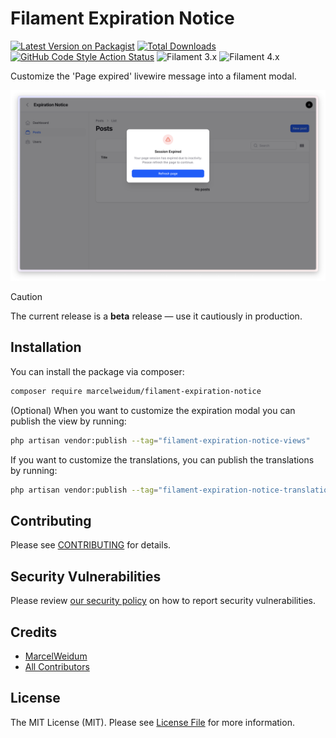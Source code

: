 # Filament Expiration Notice

[![Latest Version on Packagist](https://img.shields.io/packagist/v/marcelweidum/filament-expiration-notice.svg)](https://packagist.org/packages/marcelweidum/filament-expiration-notice)
[![Total Downloads](https://img.shields.io/packagist/dt/marcelweidum/filament-expiration-notice.svg)](https://packagist.org/packages/marcelweidum/filament-expiration-notice)
[![GitHub Code Style Action Status](https://img.shields.io/github/actions/workflow/status/marcelweidum/filament-expiration-notice/pint.yml?branch=main&label=code%20style)](https://github.com/marcelweidum/filament-expiration-notice/actions?query=workflow%3A"Fix+PHP+code+styling"+branch%3Amain)
![Filament 3.x](https://img.shields.io/badge/Filament-3.x-EBB304)
![Filament 4.x](https://img.shields.io/badge/Filament-4.x-007ec6)

Customize the 'Page expired' livewire message into a filament modal.

<img src="./art/screenshot.png">

> [!CAUTION]
> The current release is a **beta** release — use it cautiously in production.

## Installation

You can install the package via composer:

```bash
composer require marcelweidum/filament-expiration-notice
```

(Optional) When you want to customize the expiration modal you can publish the view by running:

```bash
php artisan vendor:publish --tag="filament-expiration-notice-views"
```

If you want to customize the translations, you can publish the translations by running:

```bash
php artisan vendor:publish --tag="filament-expiration-notice-translations"
```

## Contributing

Please see [CONTRIBUTING](.github/CONTRIBUTING.md) for details.

## Security Vulnerabilities

Please review [our security policy](../../security/policy) on how to report security vulnerabilities.

## Credits

- [MarcelWeidum](https://github.com/MarcelWeidum)
- [All Contributors](../../contributors)

## License

The MIT License (MIT). Please see [License File](LICENSE.md) for more information.
